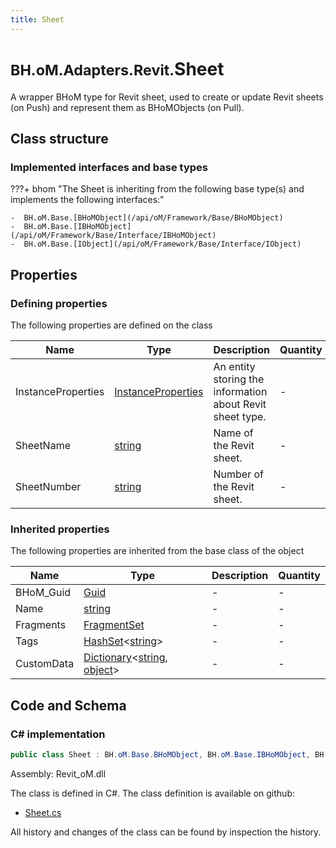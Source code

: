 ```yaml
---
title: Sheet
---
```


# <small>BH.oM.Adapters.Revit.</small>**Sheet**

A wrapper BHoM type for Revit sheet, used to create or update Revit sheets (on Push) and represent them as BHoMObjects (on Pull).

## Class structure

### Implemented interfaces and base types

???+ bhom "The Sheet is inheriting from the following base type(s) and implements the following interfaces:"

    -  BH.oM.Base.[BHoMObject](/api/oM/Framework/Base/BHoMObject)
    -  BH.oM.Base.[IBHoMObject](/api/oM/Framework/Base/Interface/IBHoMObject)
    -  BH.oM.Base.[IObject](/api/oM/Framework/Base/Interface/IObject)


## Properties



### Defining properties

The following properties are defined on the class

| Name             | Type             | Description      | Quantity         |
|------------------|------------------|------------------|------------------|
| InstanceProperties | [InstanceProperties](/api/oM/Adapter/Adapters.Revit/Properties/InstanceProperties) | An entity storing the information about Revit sheet type. | - |
| SheetName | [string](https://learn.microsoft.com/en-us/dotnet/api/System.String?view=netstandard-2.0) | Name of the Revit sheet. | - |
| SheetNumber | [string](https://learn.microsoft.com/en-us/dotnet/api/System.String?view=netstandard-2.0) | Number of the Revit sheet. | - |


### Inherited properties
The following properties are inherited from the base class of the object

| Name             | Type             | Description      | Quantity         |
|------------------|------------------|------------------|------------------|
| BHoM_Guid | [Guid](https://learn.microsoft.com/en-us/dotnet/api/System.Guid?view=netstandard-2.0) | - | - |
| Name | [string](https://learn.microsoft.com/en-us/dotnet/api/System.String?view=netstandard-2.0) | - | - |
| Fragments | [FragmentSet](/api/oM/Framework/Base/FragmentSet) | - | - |
| Tags | [HashSet](https://learn.microsoft.com/en-us/dotnet/api/System.Collections.Generic.HashSet-1?view=netstandard-2.0)&lt;[string](https://learn.microsoft.com/en-us/dotnet/api/System.String?view=netstandard-2.0)&gt; | - | - |
| CustomData | [Dictionary](https://learn.microsoft.com/en-us/dotnet/api/System.Collections.Generic.Dictionary-2?view=netstandard-2.0)&lt;[string](https://learn.microsoft.com/en-us/dotnet/api/System.String?view=netstandard-2.0), [object](https://learn.microsoft.com/en-us/dotnet/api/System.Object?view=netstandard-2.0)&gt; | - | - |


## Code and Schema

### C# implementation

``` C# title="C#"
public class Sheet : BH.oM.Base.BHoMObject, BH.oM.Base.IBHoMObject, BH.oM.Base.IObject
```

Assembly: Revit_oM.dll

The class is defined in C#. The class definition is available on github:

- [Sheet.cs](https://github.com/BHoM/Revit_Toolkit/blob/develop/Revit_oM/Elements\Sheet.cs)

All history and changes of the class can be found by inspection the history.
